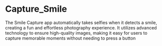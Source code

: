 # Capture_Smile
The Smile Capture app automatically takes selfies when it detects a smile, creating a fun and effortless photography experience. It utilizes advanced technology to ensure high-quality images, making it easy for users to capture memorable moments without needing to press a button
